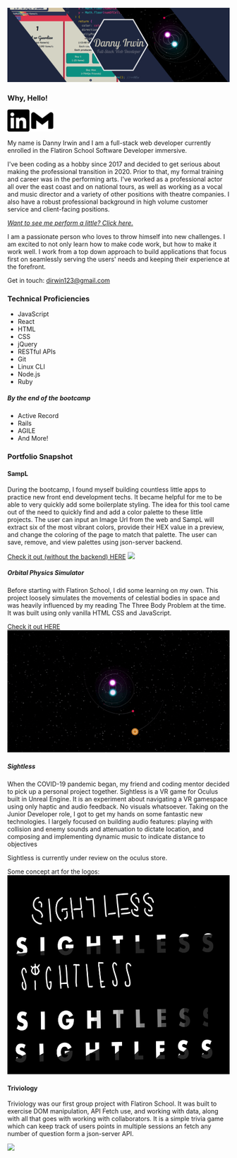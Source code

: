 <img src="./images/githubHeader.png"></img>

### Why, Hello!

<a href="https://www.linkedin.com/in/itsdanielirwin/"><img src="./images/linkedin.svg" height=50px fill="#0A66C2"></img></a>
<a href="mailto:dirwin123@gmail.com"><img src="./images/gmail.svg" height=50px fill="#0A66C2"></img></a>

My name is Danny Irwin and I am a full-stack web developer currently enrolled in
the Flatiron School Software Developer immersive.

I've been coding as a hobby since 2017 and decided to get serious about making
the professional transition in 2020. Prior to that, my formal training and
career was in the performing arts. I've worked as a professional actor all over
the east coast and on national tours, as well as working as a vocal and music
director and a variety of other positions with theatre companies. I also have a
robust professional background in high volume customer service and client-facing
positions.

_<a href="https://www.youtube.com/watch?v=nCd9MCMyegY"> Want to see me perform a
little? Click here. </a>_

I am a passionate person who loves to throw himself into new challenges. I am
excited to not only learn how to make code work, but how to make it work well. I
work from a top down approach to build applications that focus first on
seamlessly serving the users' needs and keeping their experience at the
forefront.

Get in touch: dirwin123@gmail.com

### Technical Proficiencies

- JavaScript
- React
- HTML
- CSS
- jQuery
- RESTful APIs
- Git
- Linux CLI
- Node.js
- Ruby

##### By the end of the bootcamp

- Active Record
- Rails
- AGILE
- And More!

### Portfolio Snapshot

#### SampL

During the bootcamp, I found myself building countless little apps to practice
new front end development techs. It became helpful for me to be able to very
quickly add some boilerplate styling. The idea for this tool came out of the
need to quickly find and add a color palette to these little projects. The user
can input an Image Url from the web and SampL will extract six of the most
vibrant colors, provide their HEX value in a preview, and change the coloring of
the page to match that palette. The user can save, remove, and view palettes
using json-server backend.

[Check it out (without the backend) HERE](https://dannyirwin.github.io/phase-2-group-project/)
<img src="./images/sampLDemo.gif"></img>

##### Orbital Physics Simulator

Before starting with Flatiron School, I did some learning on my own. This
project loosely simulates the movements of celestial bodies in space and was
heavily influenced by my reading The Three Body Problem at the time. It was
built using only vanilla HTML CSS and JavaScript.

[Check it out HERE](https://dannyirwin.github.io/Orbital-Physics/)
<img src="./images/orbitalPhysics.gif"></img>

##### Sightless

When the COVID-19 pandemic began, my friend and coding mentor decided to pick up
a personal project together. Sightless is a VR game for Oculus built in Unreal
Engine. It is an experiment about navigating a VR gamespace using only haptic
and audio feedback. No visuals whatsoever. Taking on the Junior Developer role,
I got to get my hands on some fantastic new technologies. I largely focused on
building audio features: playing with collision and enemy sounds and attenuation
to dictate location, and composing and implementing dynamic music to indicate
distance to objectives

Sightless is currently under review on the oculus store.

Some concept art for the logos:
<img src='./images/SightlessLogos_recent.jpeg' height='450'>

#### Triviology

Triviology was our first group project with Flatiron School. It was built to
exercise DOM manipulation, API Fetch use, and working with data, along with all
that goes with working with collaborators. It is a simple trivia game which can
keep track of users points in multiple sessions an fetch any number of question
form a json-server API.

<img src='https://media.giphy.com/media/GgEvaZ7EawNwiivAYX/giphy.gif'>

